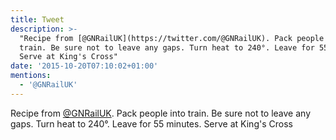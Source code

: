 ```yaml
---
title: Tweet
description: >-
  "Recipe from [@GNRailUK](https://twitter.com/@GNRailUK). Pack people into
  train. Be sure not to leave any gaps. Turn heat to 240°. Leave for 55 minutes.
  Serve at King's Cross"
date: '2015-10-20T07:10:02+01:00'
mentions:
  - '@GNRailUK'
---
```

Recipe from [@GNRailUK](https://twitter.com/@GNRailUK). Pack people into train. Be sure not to leave any gaps. Turn heat to 240°. Leave for 55 minutes. Serve at King's Cross
